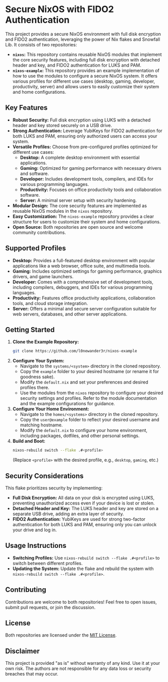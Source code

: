 # Secure NixOS with FIDO2 Authentication

This project provides a secure NixOS environment with full disk encryption and FIDO2 authentication, leveraging the power of Nix flakes and Snowfall Lib. It consists of two repositories:

* **`nixos`:**  This repository contains reusable NixOS modules that implement the core security features, including full disk encryption with detached header and key, and FIDO2 authentication for LUKS and PAM.
* **`nixos-example`:** This repository provides an example implementation of how to use the modules to configure a secure NixOS system. It offers various profiles for different use cases (desktop, gaming, developer, productivity, server) and allows users to easily customize their system and home configurations.

## Key Features

* **Robust Security:**  Full disk encryption using LUKS with a detached header and key stored securely on a USB drive.
* **Strong Authentication:**  Leverage YubiKeys for FIDO2 authentication for both LUKS and PAM, ensuring only authorized users can access your system.
* **Versatile Profiles:** Choose from pre-configured profiles optimized for different use cases:
    * **Desktop:** A complete desktop environment with essential applications.
    * **Gaming:** Optimized for gaming performance with necessary drivers and software.
    * **Developer:**  Includes development tools, compilers, and IDEs for various programming languages.
    * **Productivity:** Focuses on office productivity tools and collaboration software.
    * **Server:** A minimal server setup with security hardening.
* **Modular Design:**  The core security features are implemented as reusable NixOS modules in the `nixos` repository.
* **Easy Customization:** The `nixos-example` repository provides a clear structure for users to customize their system and home configurations.
* **Open Source:**  Both repositories are open source and welcome community contributions.

## Supported Profiles

* **Desktop:**  Provides a full-featured desktop environment with popular applications like a web browser, office suite, and multimedia tools.
* **Gaming:**  Includes optimized settings for gaming performance, graphics drivers, and game launchers.
* **Developer:**  Comes with a comprehensive set of development tools, including compilers, debuggers, and IDEs for various programming languages.
* **Productivity:**  Features office productivity applications, collaboration tools, and cloud storage integration.
* **Server:**  Offers a minimal and secure server configuration suitable for web servers, databases, and other server applications.

## Getting Started

1. **Clone the Example Repository:**
    ```bash
    git clone https://github.com/l0newander3r/nixos-example
    ```
2. **Configure Your System:**
    * Navigate to the `systems/<system>` directory in the cloned repository.
    * Copy the `example` folder to your desired hostname (or rename it for goodness sake).
    * Modify the `default.nix` and set your preferences and desired profiles there.
    * Use the modules from the `nixos` repository to configure your desired security settings and profiles. Refer to the module documentation and the example configurations for guidance.
3. **Configure Your Home Environment:**
    * Navigate to the `homes/<systems>` directory in the cloned repository.
    * Copy the `user@example` folder to reflect your desired username and matching hostname.
    * Modify the `default.nix` to configure your home environment, including packages, dotfiles, and other personal settings.
4. **Build and Boot:**
    ```bash
    nixos-rebuild switch --flake .#<profile>
    ```
    (Replace `<profile>` with the desired profile, e.g., `desktop`, `gaming`, etc.)

## Security Considerations

This flake prioritizes security by implementing:

* **Full Disk Encryption:**  All data on your disk is encrypted using LUKS, preventing unauthorized access even if your device is lost or stolen.
* **Detached Header and Key:** The LUKS header and key are stored on a separate USB drive, adding an extra layer of security.
* **FIDO2 Authentication:** YubiKeys are used for strong two-factor authentication for both LUKS and PAM, ensuring only you can unlock your drive and log in.

## Usage Instructions

* **Switching Profiles:**  Use `nixos-rebuild switch --flake .#<profile>` to switch between different profiles.
* **Updating the System:**  Update the flake and rebuild the system with `nixos-rebuild switch --flake .#<profile>`.

## Contributing

Contributions are welcome to both repositories! Feel free to open issues, submit pull requests, or join the discussion.

## License

Both repositories are licensed under the [MIT License](LICENSE).

## Disclaimer

This project is provided "as is" without warranty of any kind. Use it at your own risk. The authors are not responsible for any data loss or security breaches that may occur.